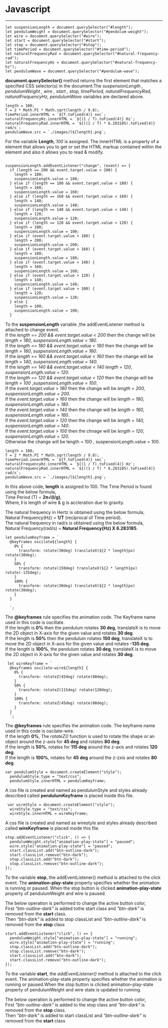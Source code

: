 # **Javascript**

---

```
let suspensionLength = document.querySelector("#length");
let pendulumWeight = document.querySelector("#pendulum-weight");
let wire = document.querySelector("#wire");
let start = document.querySelector("#start");
let stop = document.querySelector("#stop");
let timePeriod = document.querySelector("#time-period");
let naturalFrequencyRad = document.querySelector("#natural-frequency-rad");
let naturalFrequencyHz = document.querySelector("#natural-frequency-hz");
let pendulumWave = document.querySelector("#pendulum-wave");
```

**document.querySelector()** method returns the first element that matches a specified CSS selector(s) in the document.The _suspensionLength , pendulumWeight , wire , start , stop, timePeriod, naturalFrequencyRad, naturalFrequencyHz, pendulumWave_ variables are declared above.

```
length = 100;
T = 2 * Math.PI * Math.sqrt(length / 9.8);
timePeriod.innerHTML = `${T.toFixed(4)} sec`;
naturalFrequencyHz.innerHTML = `${(1 / T).toFixed(4)} Hz`;
naturalFrequencyRad.innerHTML = `${((1 / T) * 6.283185).toFixed(4)} rad/s`;
pendulumWave.src = `./images/l${length}.png`;

```

For the variable **Length**, _100_ is assigned. The innerHTML is a property of a element that allows you to get or set the HTML markup contained within the element and also it allows you to read & modify.

```

suspensionLength.addEventListener("change", (event) => {
  if (length == 200 && event.target.value < 200) {
    length = 180;
    suspensionLength.value = 180;
  } else if (length == 180 && event.target.value < 180) {
    length = 160;
    suspensionLength.value = 160;
  } else if (length == 160 && event.target.value < 160) {
    length = 140;
    suspensionLength.value = 140;
  } else if (length == 140 && event.target.value < 140) {
    length = 120;
    suspensionLength.value = 120;
  } else if (length == 120 && event.target.value < 120) {
    length = 100;
    suspensionLength.value = 100;
  } else if (event.target.value > 180) {
    length = 200;
    suspensionLength.value = 200;
  } else if (event.target.value > 160) {
    length = 180;
    suspensionLength.value = 180;
  } else if (event.target.value > 140) {
    length = 160;
    suspensionLength.value = 160;
  } else if (event.target.value > 120) {
    length = 140;
    suspensionLength.value = 140;
  } else if (event.target.value > 100) {
    length = 120;
    suspensionLength.value = 120;
  } else {
    length = 100;
    suspensionLength.value = 100;
  }
```

To the **suspensionLength** variable ,the addEventListener method is attached to change event.  
If the _length == 200 && event.target.value < 200_ then the change will be _length = 180_, _suspensionLength.value = 180_.  
If the _length == 180 && event.target.value < 180_ then the change will be _length = 160_, _suspensionLength.value = 160_.  
If the _length == 160 && event.target.value < 160_ then the change will be _length = 140_, _suspensionLength.value = 140_.  
If the _length == 140 && event.target.value < 140_ _length = 120_, _suspensionLength.value = 120_.  
If the _length == 120 && event.target.value < 120_ then the change will be _length = 100_ ,_suspensionLength.value = 100_.  
If the _event.target.value > 180_ then the change will be _length = 200, suspensionLength.value = 200_.  
If the _event.target.value > 160_ then the change will be _length = 180, suspensionLength.value = 180_.  
If the _event.target.value > 140_ then the change will be _length = 160, suspensionLength.value = 160_.  
If the _event.target.value > 120_ then the change will be _length = 140, suspensionLength.value = 140_.  
If the _event.target.value > 100_ then the chnage will be _length = 120, suspensionLength.value = 120_.  
Otherwise the change will be length = 100 , suspensionLength.value = 100.

```
length = 100;
T = 2 * Math.PI * Math.sqrt(length / 9.8);
timePeriod.innerHTML = `${T.toFixed(4)} sec`;
naturalFrequencyHz.innerHTML = `${(1 / T).toFixed(4)} Hz`;
naturalFrequencyRad.innerHTML = `${((1 / T) * 6.283185).toFixed(4)} rad/s`;
pendulumWave.src = `./images/l${length}.png`;

```

In this above code, **length** is assigned to 100. The Time Period is found using the below formula,  
Time Period (T) = **2π√(l/g)**,  
Where, **l** is length of wire & g is accleration due to gravity.

The natural frequency in Hertz is obtained using the below formula,  
Natural Frequency(Hz) = **1/T** (reciprocal of Time period).  
The natural frequency in rad/s is obtained using the below formula,  
Natural Frequency(rad/s) = **Natural Frequency(Hz) X 6.283185**.

```
let pendulumKeyframe = `
  @keyframes oscilate${length} {
    0% {
      transform: rotate(30deg) translateX(${2 * length}px) rotate(30deg);
    }
    50% {
      transform: rotate(150deg) translateX(${2 * length}px) rotate(-135deg);
    }
    100% {
      transform: rotate(30deg) translateX(${2 * length}px) rotate(30deg);
    }
  }

  `;
```

The **@keyframes** rule specifies the animation code. The Keyframe name used in this code is oscillate.  
If the length is **0%** then the pendulum rotates **30 deg**, translateX is to move the 2D object in X-axis for the given value and rotates **30 deg**.  
If the length is **50%** then the pendulum rotates **150 deg**, translateX is to move the 2D object in X-axis for the given value and rotates **-135 deg**.  
If the length is **100%**, the pendulum rotates **30 deg**, translateX is to move the 2D object in X-axis for the given value and rotates **30 deg**.

```
 let wireKeyframe = `
  @keyframes oscilate-wire${length} {
    0% {
      transform: rotateZ(45deg) rotate(80deg);
    }
    50% {
      transform: rotateZ(115deg) rotate(120deg);
    }
    100% {
      transform: rotateZ(45deg) rotate(80deg);
    }
  }
  `;
```

The **@keyframes** rule specifies the animation code. The keyframe name used in this code is oscilate-wire.  
If the length **0%**, The _rotateZ()_ function is used to rotate the shape or an object around the z-axis for **45 deg** and rotates **80 deg**.  
If the length is **50%**, rotates for **115 deg** around the z-axis and rotates **120 deg**.  
If the length is **100%**, rotates for **45 deg** around the z-zxis and rotates **80 deg**.

```
var pendulumStyle = document.createElement("style");
  pendulumStyle.type = "text/css";
  pendulumStyle.innerHTML = pendulumKeyframe;
```

A css file is created and named as pendulumStyle and styles already described called **pendulumKeyframe** is placed inside this file.

```
 var wireStyle = document.createElement("style");
  wireStyle.type = "text/css";
  wireStyle.innerHTML = wireKeyframe;
```

A css file is created and named as wirestyle and styles already described called **wireKeyframe** is placed inside this file.

```
stop.addEventListener("click", () => {
  pendulumWeight.style["animation-play-state"] = "paused";
  wire.style["animation-play-state"] = "paused";
  start.classList.add("btn-outline-dark");
  start.classList.remove("btn-dark");
  stop.classList.add("btn-dark");
  stop.classList.remove("btn-outline-dark");
});
```

To the variable **stop**, the addEventListener() method is attached to the click event. The **animation-play-state** property specifies whether the animation is running or paused. When the stop button is clicked **animation-play-state** property of pendulumWeight and wire is paused.

The below operation is performed to change the active button color,  
First _"btn-outline-dark"_ is added tothe start class and _"btn-dark"_ is removed from the **start** class.  
Then _"btn-dark"_ is added to stop classList and _"btn-outline-dark"_ is removed from the **stop** class

```
start.addEventListener("click", () => {
  pendulumWeight.style["animation-play-state"] = "running";
  wire.style["animation-play-state"] = "running";
  stop.classList.add("btn-outline-dark");
  stop.classList.remove("btn-dark");
  start.classList.add("btn-dark");
  start.classList.remove("btn-outline-dark");
});
```

To the variable **start**, the _addEventListener()_ method is attached to the click event. The animation-play-state property specifies whether the animation is running or paused.When the stop button is clicked animation-play-state property of pendulumWeight and wire state is updated to running.

The below operation is performed to change the active button color,  
First _"btn-outline-dark"_ is added to the stop class and _"btn-dark"_ is removed from the **stop** class.  
Then _"btn-dark"_ is added to start classList and _"btn-outline-dark"_ is removed from the **start** class
